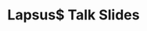---
title: Lapsus$ Talk Slides
redirect_to: https://docs.google.com/presentation/d/1rnYavGzGbzhGlRP_w2NKFEt-0B2dn3nHA0QxYePnYs0/edit?usp=sharing
---